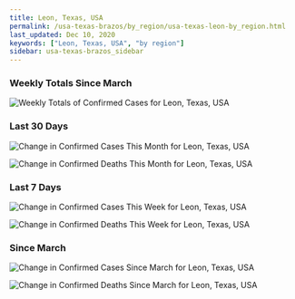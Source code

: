 ```yaml
---
title: Leon, Texas, USA
permalink: /usa-texas-brazos/by_region/usa-texas-leon-by_region.html
last_updated: Dec 10, 2020
keywords: ["Leon, Texas, USA", "by region"]
sidebar: usa-texas-brazos_sidebar
---
```


<h3>Weekly Totals Since March</h3>

![Weekly Totals of Confirmed Cases for Leon, Texas, USA](/covid_tracker/images/graphs/usa-texas-leon-weekly_totals_graph.png)

<h3>Last 30 Days</h3>

![Change in Confirmed Cases This Month for Leon, Texas, USA](/covid_tracker/images/graphs/usa-texas-leon-delta_confirmed-30_days_graph.png)

![Change in Confirmed Deaths This Month for Leon, Texas, USA](/covid_tracker/images/graphs/usa-texas-leon-delta_deaths-30_days_graph.png)

<h3>Last 7 Days</h3>

![Change in Confirmed Cases This Week for Leon, Texas, USA](/covid_tracker/images/graphs/usa-texas-leon-delta_confirmed-7_days_graph.png)

![Change in Confirmed Deaths This Week for Leon, Texas, USA](/covid_tracker/images/graphs/usa-texas-leon-delta_deaths-7_days_graph.png)

<h3>Since March</h3>

![Change in Confirmed Cases Since March for Leon, Texas, USA](/covid_tracker/images/graphs/usa-texas-leon-delta_confirmed-since_march_graph.png)

![Change in Confirmed Deaths Since March for Leon, Texas, USA](/covid_tracker/images/graphs/usa-texas-leon-delta_deaths-since_march_graph.png)
